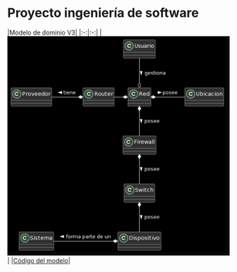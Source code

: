 # Proyecto ingeniería de software

|Modelo de dominio V3|
|:-:|:-:|
|![Imagen](ModeloDominioV3.PNG)|
|[Código del modelo](ModeloDominioV3.plantuml)|